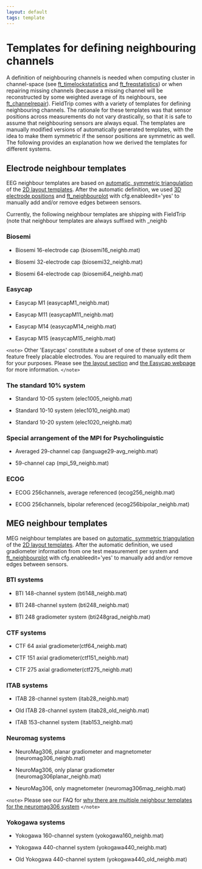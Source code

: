 ```yaml
---
layout: default
tags: template
---
```


# Templates for defining neighbouring channels

A definition of neighbouring channels is needed when computing cluster in channel-space (see [ft_timelockstatistics](/reference/ft_timelockstatistics) and [ft_freqstatistics](/reference/ft_freqstatistics)) or when repairing missing channels (because a missing channel will be reconstructed by some weighted average of its neighbours, see [ft_channelrepair](/reference/ft_channelrepair)). FieldTrip comes with a variety of templates for defining neighbouring channels.  The rationale for these templates was that sensor positions across measurements do not vary drastically, so that it is safe to assume that neighbouring sensors are always equal. The templates are manually modified versions of automatically generated templates, with the idea to make them symmetric if the sensor positions are symmetric as well. The following provides an explanation how we derived the templates for different systems.

## Electrode neighbour templates

EEG neighbour templates are based on [automatic, symmetric triangulation](http://fieldtrip.fcdonders.nl/faq/how_does_ft_prepare_neighbours_work) of the [2D layout templates](http://fieldtrip.fcdonders.nl/template/layout). After the automatic definition, we used [3D electrode positions](http://fieldtrip.fcdonders.nl/template/electrode) and [ft_neighbourplot](/reference/ft_neighbourplot) with cfg.enableedit='yes' to manually add and/or remove edges between sensors.

Currently, the following neighbour templates are shipping with FieldTrip (note that neighbour templates are always suffixed with _neighb

### Biosemi

*  Biosemi 16-electrode cap (biosemi16_neighb.mat) 

*  Biosemi 32-electrode cap (biosemi32_neighb.mat) 

*  Biosemi 64-electrode cap (biosemi64_neighb.mat) 

### Easycap

*  Easycap M1 (easycapM1_neighb.mat)

*  Easycap M11 (easycapM11_neighb.mat)

*  Easycap M14 (easycapM14_neighb.mat)

*  Easycap M15 (easycapM15_neighb.mat)

`<note>`
Other 'Easycaps' constitute a subset of one of these systems or feature freely placable electrodes. You are required to manually edit them for your purposes. Please see [the layout section](/template/layout) and [the Easycap webpage](http://www.easycap.de) for more information.
`</note>`

###  The standard 10% system

*  Standard 10-05 system (elec1005_neighb.mat)

*  Standard 10-10 system (elec1010_neighb.mat)

*  Standard 10-20 system (elec1020_neighb.mat)

###  Special arrangement of the MPI for Psycholinguistic

*  Averaged 29-channel cap (language29-avg_neighb.mat)

*  59-channel cap (mpi_59_neighb.mat)

###  ECOG

*  ECOG 256channels, average referenced (ecog256_neighb.mat)

*  ECOG 256channels, bipolar referenced (ecog256bipolar_neighb.mat)

## MEG neighbour templates

MEG neighbour templates are based on [automatic, symmetric triangulation](http://fieldtrip.fcdonders.nl/faq/how_does_ft_prepare_neighbours_work) of the [2D layout templates](http://fieldtrip.fcdonders.nl/template/layout). After the automatic definition, we used gradiometer information from one test measurement per system and [ft_neighbourplot](/reference/ft_neighbourplot) with cfg.enableedit='yes' to manually add and/or remove edges between sensors.

###  BTI systems

*  BTI 148-channel system (bti148_neighb.mat)

*  BTI 248-channel system (bti248_neighb.mat)

*  BTI 248 gradiometer system (bti248grad_neighb.mat)

###  CTF systems

*  CTF 64 axial gradiometer(ctf64_neighb.mat)

*  CTF 151 axial gradiometer(ctf151_neighb.mat)

*  CTF 275 axial gradiometer(ctf275_neighb.mat)

### ITAB systems

*  ITAB 28-channel system (itab28_neighb.mat)

*  Old ITAB 28-channel system (itab28_old_neighb.mat)

*  ITAB 153-channel system (itab153_neighb.mat)

### Neuromag systems

*  NeuroMag306, planar gradiometer and magnetometer (neuromag306_neighb.mat)

*  NeuroMag306, only planar gradiometer (neuromag306planar_neighb.mat)

*  NeuroMag306, only magnetometer (neuromag306mag_neighb.mat)

`<note>`
Please see our FAQ for [ why there are multiple neighbour templates for the neuromag306 system](http://fieldtrip.fcdonders.nl/faq/why_are_there_multiple_neighbour_templates_for_the_neuromag306_system)
`</note>`

### Yokogawa systems

*  Yokogawa 160-channel system (yokogawa160_neighb.mat)

*  Yokogawa 440-channel system (yokogawa440_neighb.mat)

*  Old Yokogawa 440-channel system (yokogawa440_old_neighb.mat)

